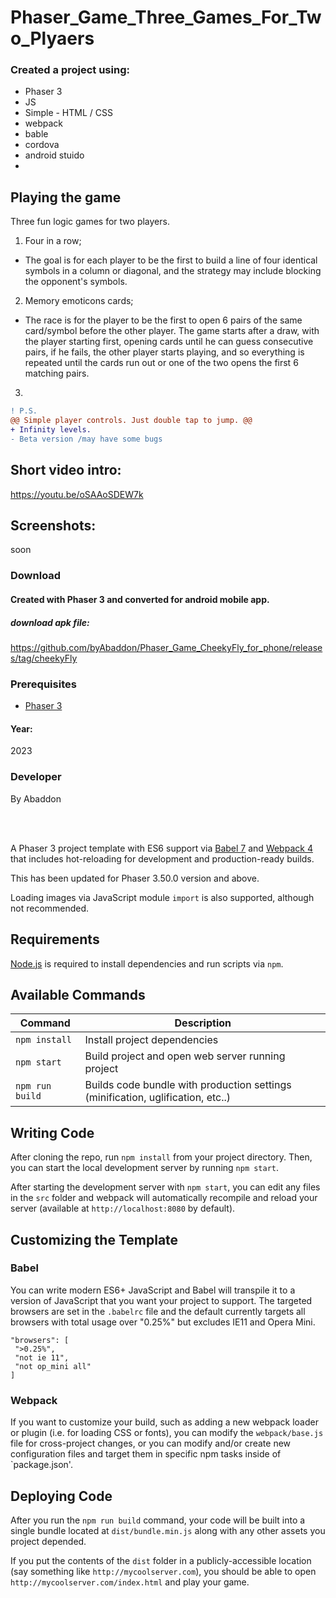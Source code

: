 # Phaser_Game_Three_Games_For_Two_Plyaers

### Created a project using:
+ Phaser 3
+ JS
+ Simple - HTML / CSS
+ webpack
+ bable
+ cordova
+ android stuido
+ 

## Playing the game
Three fun logic games for two players.
1) Four in a row;
- The goal is for each player to be the first to build a line of four identical symbols in a column or diagonal, and the strategy may include blocking the opponent's symbols.

2) Memory emoticons cards;
- The race is for the player to be the first to open 6 pairs of the same card/symbol before the other player. The game starts after a draw, with the player starting first, opening cards until he can guess consecutive pairs, if he fails, the other player starts playing, and so everything is repeated until the cards run out or one of the two opens the first 6 matching pairs.

3)
```diff
! P.S.
@@ Simple player controls. Just double tap to jump. @@
+ Infinity levels.
- Beta version /may have some bugs
```

## Short video intro:
https://youtu.be/oSAAoSDEW7k

## Screenshots:
soon





### Download
#### Created with Phaser 3 and converted for android mobile app.
##### download apk file:
https://github.com/byAbaddon/Phaser_Game_CheekyFly_for_phone/releases/tag/cheekyFly


### Prerequisites
- [Phaser 3](https://phaser.io)

#### Year:
2023

### Developer
By Abaddon

<br>
<br>

A Phaser 3 project template with ES6 support via [Babel 7](https://babeljs.io/) and [Webpack 4](https://webpack.js.org/) that includes hot-reloading for development and production-ready builds.

This has been updated for Phaser 3.50.0 version and above.

Loading images via JavaScript module `import` is also supported, although not recommended.

## Requirements

[Node.js](https://nodejs.org) is required to install dependencies and run scripts via `npm`.

## Available Commands

| Command | Description |
|---------|-------------|
| `npm install` | Install project dependencies |
| `npm start` | Build project and open web server running project |
| `npm run build` | Builds code bundle with production settings (minification, uglification, etc..) |

## Writing Code

After cloning the repo, run `npm install` from your project directory. Then, you can start the local development server by running `npm start`.

After starting the development server with `npm start`, you can edit any files in the `src` folder and webpack will automatically recompile and reload your server (available at `http://localhost:8080` by default).

## Customizing the Template

### Babel

You can write modern ES6+ JavaScript and Babel will transpile it to a version of JavaScript that you want your project to support. The targeted browsers are set in the `.babelrc` file and the default currently targets all browsers with total usage over "0.25%" but excludes IE11 and Opera Mini.

 ```
"browsers": [
  ">0.25%",
  "not ie 11",
  "not op_mini all"
]
 ```

### Webpack

If you want to customize your build, such as adding a new webpack loader or plugin (i.e. for loading CSS or fonts), you can modify the `webpack/base.js` file for cross-project changes, or you can modify and/or create new configuration files and target them in specific npm tasks inside of `package.json'.

## Deploying Code

After you run the `npm run build` command, your code will be built into a single bundle located at `dist/bundle.min.js` along with any other assets you project depended. 

If you put the contents of the `dist` folder in a publicly-accessible location (say something like `http://mycoolserver.com`), you should be able to open `http://mycoolserver.com/index.html` and play your game.
